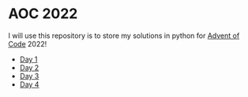 # AOC 2022

I will use this repository is to store my solutions in python for [Advent of Code](https://adventofcode.com/) 2022!

 - [Day 1](https://github.com/tuliofalmeida/aoc2022/blob/main/day1.ipynb) 
 - [Day 2](https://github.com/tuliofalmeida/aoc2022/blob/main/day2.ipynb) 
 - [Day 3](https://github.com/tuliofalmeida/aoc2022/blob/main/day3.ipynb) 
 - [Day 4](https://github.com/tuliofalmeida/aoc2022/blob/main/day4.ipynb) 
<!---
 - [Day 6]() 
 - [Day 7]() 
 - [Day 8]() 
 - [Day 9]() 
 - [Day 10]() 
 - [Day 11]() 
 - [Day 12]() 
 - [Day 13]() 
 - [Day 14]() 
 - [Day 15]() 
 - [Day 16]() 
 - [Day 17]() 
 - [Day 18]() 
 - [Day 19]() 
 - [Day 20]() 
 - [Day 21]() 
 - [Day 22]() 
 - [Day 23]() 
 - [Day 24]() 
 - [Day 25]()
-->
